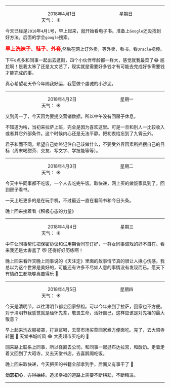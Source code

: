 ***
&nbsp;&nbsp;&nbsp;&nbsp;&nbsp;&nbsp;&nbsp;&nbsp;&nbsp;&nbsp;&nbsp;&nbsp;&nbsp;&nbsp;&nbsp;&nbsp;&nbsp;&nbsp;
&nbsp;&nbsp;&nbsp;&nbsp;&nbsp;&nbsp;&nbsp;&nbsp;&nbsp;&nbsp;&nbsp;&nbsp;&nbsp;&nbsp;           2018年4月1日
&nbsp;&nbsp;&nbsp;&nbsp;&nbsp;&nbsp;&nbsp;&nbsp;&nbsp;&nbsp;&nbsp;&nbsp;&nbsp;&nbsp;&nbsp;&nbsp;&nbsp;&nbsp;
&nbsp;&nbsp;&nbsp;&nbsp;&nbsp;&nbsp;&nbsp;&nbsp;&nbsp;&nbsp;&nbsp;&nbsp;&nbsp;&nbsp;                星期日
&nbsp;&nbsp;&nbsp;&nbsp;&nbsp;&nbsp;&nbsp;&nbsp;&nbsp;&nbsp;&nbsp;&nbsp;&nbsp;&nbsp;&nbsp;&nbsp;&nbsp;&nbsp;
&nbsp;&nbsp;&nbsp;&nbsp;&nbsp;&nbsp;&nbsp;&nbsp;&nbsp;&nbsp;&nbsp;&nbsp;&nbsp;&nbsp;&nbsp;&nbsp;&nbsp;&nbsp;
&nbsp;&nbsp;&nbsp;&nbsp;&nbsp;&nbsp;&nbsp;&nbsp;&nbsp;                                       天气： :sunny:

今天已经是`2018`年`4`月`1`号，早上起来，就开始看电子书。准备上`Google`还没找到好方法。后面的学会`google`搜索。

<font size="3" color="red"><strong>早上洗袜子、鞋子、外套</strong></font>,然后在网上订外卖，等外卖，看书，看`Oracle`视频。

下午`6`点多和同事一起出去逛街，四个小伙伴年龄都一样大，感觉就我最菜了:joy: 尴尬啊！是我太笨了还是太文艺了，现实就是需要好多钱才有可能去完成好多需要钱才能完成的事。

真心希望老天爷今年赐我好运，我愿做个虔诚的小沙泥。


***
&nbsp;&nbsp;&nbsp;&nbsp;&nbsp;&nbsp;&nbsp;&nbsp;&nbsp;&nbsp;&nbsp;&nbsp;&nbsp;&nbsp;&nbsp;&nbsp;&nbsp;&nbsp;
&nbsp;&nbsp;&nbsp;&nbsp;&nbsp;&nbsp;&nbsp;&nbsp;&nbsp;&nbsp;&nbsp;&nbsp;&nbsp;&nbsp;           2018年4月2日
&nbsp;&nbsp;&nbsp;&nbsp;&nbsp;&nbsp;&nbsp;&nbsp;&nbsp;&nbsp;&nbsp;&nbsp;&nbsp;&nbsp;&nbsp;&nbsp;&nbsp;&nbsp;
&nbsp;&nbsp;&nbsp;&nbsp;&nbsp;&nbsp;&nbsp;&nbsp;&nbsp;&nbsp;&nbsp;&nbsp;&nbsp;&nbsp;                星期一
&nbsp;&nbsp;&nbsp;&nbsp;&nbsp;&nbsp;&nbsp;&nbsp;&nbsp;&nbsp;&nbsp;&nbsp;&nbsp;&nbsp;&nbsp;&nbsp;&nbsp;&nbsp;
&nbsp;&nbsp;&nbsp;&nbsp;&nbsp;&nbsp;&nbsp;&nbsp;&nbsp;&nbsp;&nbsp;&nbsp;&nbsp;&nbsp;&nbsp;&nbsp;&nbsp;&nbsp;
&nbsp;&nbsp;&nbsp;&nbsp;&nbsp;&nbsp;&nbsp;&nbsp;&nbsp;                                       天气： :sunny:


又到周一了，今天因为要提交营销数据，所以中午没有回房子休息。

不知道为啥，当初来拉萨上班，完全是因为喜欢这里。可是一旦和别人一比较收入或者其它外部条件。这个时候内心还是无法平静。把初衷给忘到了九霄云外。

君子和而不同，希望自己始终记住自己该做什么，不要受外界因素所摇摆自己的目标（周末喝甜茶、交友、写文字、学技能等等）。


***
&nbsp;&nbsp;&nbsp;&nbsp;&nbsp;&nbsp;&nbsp;&nbsp;&nbsp;&nbsp;&nbsp;&nbsp;&nbsp;&nbsp;&nbsp;&nbsp;&nbsp;&nbsp;
&nbsp;&nbsp;&nbsp;&nbsp;&nbsp;&nbsp;&nbsp;&nbsp;&nbsp;&nbsp;&nbsp;&nbsp;&nbsp;&nbsp;           2018年4月3日
&nbsp;&nbsp;&nbsp;&nbsp;&nbsp;&nbsp;&nbsp;&nbsp;&nbsp;&nbsp;&nbsp;&nbsp;&nbsp;&nbsp;&nbsp;&nbsp;&nbsp;&nbsp;
&nbsp;&nbsp;&nbsp;&nbsp;&nbsp;&nbsp;&nbsp;&nbsp;&nbsp;&nbsp;&nbsp;&nbsp;&nbsp;&nbsp;                星期二
&nbsp;&nbsp;&nbsp;&nbsp;&nbsp;&nbsp;&nbsp;&nbsp;&nbsp;&nbsp;&nbsp;&nbsp;&nbsp;&nbsp;&nbsp;&nbsp;&nbsp;&nbsp;
&nbsp;&nbsp;&nbsp;&nbsp;&nbsp;&nbsp;&nbsp;&nbsp;&nbsp;&nbsp;&nbsp;&nbsp;&nbsp;&nbsp;&nbsp;&nbsp;&nbsp;&nbsp;
&nbsp;&nbsp;&nbsp;&nbsp;&nbsp;&nbsp;&nbsp;&nbsp;&nbsp;                                       天气： :sunny:

今天中午同事都不吃饭，一个人去吃完午饭。取快递，网上买的做饭家具到了，回到房子看书。


一天上班更多的是在玩手机，不过最近一直在看简书和今日头条。

晚上回来接着看《积极心态的力量》



***
&nbsp;&nbsp;&nbsp;&nbsp;&nbsp;&nbsp;&nbsp;&nbsp;&nbsp;&nbsp;&nbsp;&nbsp;&nbsp;&nbsp;&nbsp;&nbsp;&nbsp;&nbsp;
&nbsp;&nbsp;&nbsp;&nbsp;&nbsp;&nbsp;&nbsp;&nbsp;&nbsp;&nbsp;&nbsp;&nbsp;&nbsp;&nbsp;           2018年4月4日
&nbsp;&nbsp;&nbsp;&nbsp;&nbsp;&nbsp;&nbsp;&nbsp;&nbsp;&nbsp;&nbsp;&nbsp;&nbsp;&nbsp;&nbsp;&nbsp;&nbsp;&nbsp;
&nbsp;&nbsp;&nbsp;&nbsp;&nbsp;&nbsp;&nbsp;&nbsp;&nbsp;&nbsp;&nbsp;&nbsp;&nbsp;&nbsp;                星期三
&nbsp;&nbsp;&nbsp;&nbsp;&nbsp;&nbsp;&nbsp;&nbsp;&nbsp;&nbsp;&nbsp;&nbsp;&nbsp;&nbsp;&nbsp;&nbsp;&nbsp;&nbsp;
&nbsp;&nbsp;&nbsp;&nbsp;&nbsp;&nbsp;&nbsp;&nbsp;&nbsp;&nbsp;&nbsp;&nbsp;&nbsp;&nbsp;&nbsp;&nbsp;&nbsp;&nbsp;
&nbsp;&nbsp;&nbsp;&nbsp;&nbsp;&nbsp;&nbsp;&nbsp;&nbsp;                                       天气： :sunny:

中午让同事帮忙把保密协议和试用期合同签订好，一群女同事调戏的好不自在。看来我还是太害羞了 :heart_eyes_cat: 还得好好历练啊！

晚上回来看昨天晚上同事说的《天注定》里面的故事情节真的很让人揪心伤感。我总以为这个世界是美好的，可能还有许多不尽如人意的事情没有发现而已。愿天下有情终生都能够离苦得乐 :pray:


***
&nbsp;&nbsp;&nbsp;&nbsp;&nbsp;&nbsp;&nbsp;&nbsp;&nbsp;&nbsp;&nbsp;&nbsp;&nbsp;&nbsp;&nbsp;&nbsp;&nbsp;&nbsp;
&nbsp;&nbsp;&nbsp;&nbsp;&nbsp;&nbsp;&nbsp;&nbsp;&nbsp;&nbsp;&nbsp;&nbsp;&nbsp;&nbsp;           2018年4月5日
&nbsp;&nbsp;&nbsp;&nbsp;&nbsp;&nbsp;&nbsp;&nbsp;&nbsp;&nbsp;&nbsp;&nbsp;&nbsp;&nbsp;&nbsp;&nbsp;&nbsp;&nbsp;
&nbsp;&nbsp;&nbsp;&nbsp;&nbsp;&nbsp;&nbsp;&nbsp;&nbsp;&nbsp;&nbsp;&nbsp;&nbsp;&nbsp;                星期四
&nbsp;&nbsp;&nbsp;&nbsp;&nbsp;&nbsp;&nbsp;&nbsp;&nbsp;&nbsp;&nbsp;&nbsp;&nbsp;&nbsp;&nbsp;&nbsp;&nbsp;&nbsp;
&nbsp;&nbsp;&nbsp;&nbsp;&nbsp;&nbsp;&nbsp;&nbsp;&nbsp;&nbsp;&nbsp;&nbsp;&nbsp;&nbsp;&nbsp;&nbsp;&nbsp;&nbsp;
&nbsp;&nbsp;&nbsp;&nbsp;&nbsp;&nbsp;&nbsp;&nbsp;&nbsp;                                       天气： :sunny:

今天是清明节，以往清明节都会回家祭祖。可以今年来到了拉萨，回家也不方便。对于清明节我感觉就是缅怀先辈，敬畏生命，活好自己，这样应该是对先祖的最大敬意？

早上起来洗衣服被罩，打豆浆喝，去菜市场买菜回家煮方便面吃。完了，去大昭寺转圈 :pray: 天堂书城听风 :joy: 大麦超市买吃的 :ghost:  

回来路上联系上同事，所以径直去公司。和同事一起逛布达拉宫，和酸奶。走着走着又回到了大昭寺，又去天堂书店，去喜鹊阁吃饭。

晚上回来取快递，今天把买的书籍全部拿到手，后面又有事干了 :muscle:

**勿忘初心**，~~方得始终~~。追求幸福的道路上需要不断耕耘，不断精进。
























***